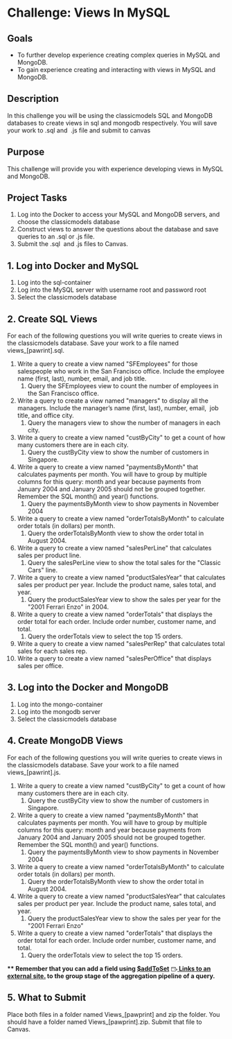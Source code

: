 # Challenge: Views In MySQL

<div class="user_content enhanced" data-test-id="assignments-2-assignment-toggle-details-text"><h2 class="code-line" data-line-start="2" data-line-end="3">
<a id="Goals_2"></a>Goals</h2>
<ul>
<li class="has-line-data" data-line-start="4" data-line-end="5">To further develop experience creating complex queries in MySQL and MongoDB.</li>
<li class="has-line-data" data-line-start="5" data-line-end="6">To gain experience creating and interacting with views in MySQL and MongoDB.</li>
</ul>
<h2 class="code-line" data-line-start="8" data-line-end="9">
<a id="Description_8"></a>Description</h2>
<p class="has-line-data" data-line-start="10" data-line-end="11">In this challenge you will be using the classicmodels SQL and MongoDB databases to create views in sql and mongodb respectively. You will save your work to .sql and&nbsp; .js file and submit to canvas</p>
<h2 class="code-line" data-line-start="12" data-line-end="13">
<a id="Purpose_12"></a>Purpose</h2>
<p class="has-line-data" data-line-start="14" data-line-end="15">This challenge will provide you with experience developing views in MySQL and MongoDB.</p>
<h2 class="code-line" data-line-start="16" data-line-end="17">
<a id="Project_Tasks_16"></a>Project Tasks</h2>
<ol>
<li class="has-line-data" data-line-start="18" data-line-end="19">Log into the Docker to access your MySQL and MongoDB servers, and choose the classicmodels database</li>
<li class="has-line-data" data-line-start="19" data-line-end="20">Construct views to answer the questions about the database and save queries to an .sql or .js file.</li>
<li class="has-line-data" data-line-start="20" data-line-end="22">Submit the .sql&nbsp; and .js files to Canvas.</li>
</ol>
<h2 class="code-line" data-line-start="22" data-line-end="23">1. Log into Docker and MySQL</h2>
<ol>
<li class="has-line-data" data-line-start="24" data-line-end="25">Log into the sql-container</li>
<li class="has-line-data" data-line-start="25" data-line-end="26">Log into the MySQL server with username root and password root</li>
<li class="has-line-data" data-line-start="26" data-line-end="28">Select the classicmodels database</li>
</ol>
<h2 class="code-line" data-line-start="28" data-line-end="29">
<a id="2_Create_Views_28"></a>2. Create SQL Views</h2>
<p class="has-line-data" data-line-start="30" data-line-end="31">For each of the following questions you will write queries to create views in the classicmodels database. Save your work to a file named views_[pawrint].sql.</p>
<ol>
<li class="has-line-data" data-line-start="32" data-line-end="33">Write a query to create a view named "SFEmployees" for those salespeople who work in the San Francisco office. Include the employee name (first, last), number, email, and job title.
<ol>
<li class="has-line-data" data-line-start="32" data-line-end="33">Query the SFEmployees view to count the number of employees in the San Francisco office.</li>
</ol>
</li>
<li class="has-line-data" data-line-start="33" data-line-end="34">Write a query to create a view named "managers" to display all the managers. Include the manager’s name (first, last), number, email,&nbsp; job title, and office city.
<ol>
<li class="has-line-data" data-line-start="33" data-line-end="34">Query the managers view to show the number of managers in each city.</li>
</ol>
</li>
<li class="has-line-data" data-line-start="34" data-line-end="35">Write a query to create a view named "custByCity" to get a count of how many customers there are in each city.
<ol>
<li>Query the custByCity view to show the number of customers in Singapore.</li>
</ol>
</li>
<li class="has-line-data" data-line-start="35" data-line-end="36">Write a query to create a view named "paymentsByMonth" that calculates payments per month. You will have to group by multiple columns for this query: month and year because payments from January 2004 and January 2005 should not be grouped together. Remember the SQL month() and year() functions.<br>
<ol>
<li class="has-line-data" data-line-start="35" data-line-end="36">Query the paymentsByMonth view to show payments in November 2004</li>
</ol>
</li>
<li class="has-line-data" data-line-start="36" data-line-end="37">Write a query to create a view named "orderTotalsByMonth" to calculate order totals (in dollars) per month.
<ol>
<li>Query the orderTotalsByMonth view to show the order total in August 2004.</li>
</ol>
</li>
<li class="has-line-data" data-line-start="37" data-line-end="38">Write a query to create a view named "salesPerLine" that calculates sales per product line.
<ol>
<li class="has-line-data" data-line-start="37" data-line-end="38">Query the salesPerLine view to show the total sales for the "Classic Cars" line.</li>
</ol>
</li>
<li class="has-line-data" data-line-start="38" data-line-end="39">Write a query to create a view named "productSalesYear" that calculates sales per product per year. Include the product name, sales total, and year.
<ol>
<li class="has-line-data" data-line-start="38" data-line-end="39">Query the productSalesYear view to show the sales per year for the "2001 Ferrari Enzo" in 2004.</li>
</ol>
</li>
<li>Write a query to create a view named "orderTotals" that displays the order total for each order. Include order number, customer name, and total.
<ol>
<li>Query the orderTotals view to select the top 15 orders.</li>
</ol>
</li>
<li class="has-line-data" data-line-start="39" data-line-end="40">Write a query to create a view named "salesPerRep" that calculates total sales for each sales rep.</li>
<li class="has-line-data" data-line-start="40" data-line-end="41">Write a query to create a view named "salesPerOffice" that displays sales per office.</li>
</ol>
<h2 class="code-line" data-line-start="22" data-line-end="23">3. Log into the Docker and MongoDB</h2>
<ol>
<li class="has-line-data" data-line-start="24" data-line-end="25">Log into the mongo-container</li>
<li class="has-line-data" data-line-start="25" data-line-end="26">Log into the mongodb server</li>
<li class="has-line-data" data-line-start="26" data-line-end="28">Select the classicmodels database</li>
</ol>
<h2 class="code-line" data-line-start="28" data-line-end="29">4. Create MongoDB Views</h2>
<p>For each of the following questions you will write queries to create views in the classicmodels database. Save your work to a file named views_[pawrint].js.</p>
<ol>
<li>Write a query to create a view named "custByCity" to get a count of how many customers there are in each city.
<ol>
<li>Query the custByCity view to show the number of customers in Singapore.</li>
</ol>
</li>
<li class="has-line-data" data-line-start="35" data-line-end="36">Write a query to create a view named "paymentsByMonth" that calculates payments per month. You will have to group by multiple columns for this query: month and year because payments from January 2004 and January 2005 should not be grouped together. Remember the SQL month() and year() functions.<br>
<ol>
<li class="has-line-data" data-line-start="35" data-line-end="36">Query the paymentsByMonth view to show payments in November 2004</li>
</ol>
</li>
<li class="has-line-data" data-line-start="36" data-line-end="37">Write a query to create a view named "orderTotalsByMonth" to calculate order totals (in dollars) per month.
<ol>
<li>Query the orderTotalsByMonth view to show the order total in August 2004.</li>
</ol>
</li>
<li>Write a query to create a view named "productSalesYear" that calculates sales per product per year. Include the product name, sales total, and year.
<ol>
<li class="has-line-data" data-line-start="38" data-line-end="39">Query the productSalesYear view to show the sales per year for the "2001 Ferrari Enzo"</li>
</ol>
</li>
<li>Write a query to create a view named "orderTotals" that displays the order total for each order. Include order number, customer name, and total.
<ol>
<li>Query the orderTotals view to select the top 15 orders.</li>
</ol>
</li>
</ol>
<p><strong>** Remember that you can add a field using <a class="inline_disabled external" href="https://www.mongodb.com/docs/manual/reference/operator/aggregation/addToSet/" target="_blank" rel="noreferrer noopener"><span>$addToSet</span><span class="external_link_icon" style="margin-inline-start: 5px; " role="presentation"><svg viewBox="0 0 1920 1920" version="1.1" xmlns="http://www.w3.org/2000/svg" style="width:1em; height:1em; vertical-align:middle; fill:currentColor">
    <path d="M1226.66667,267 C1314.88,267 1386.66667,338.786667 1386.66667,427 L1386.66667,427 L1386.66667,853.666667 L1280,853.666667 L1280,693.666667 L106.666667,693.666667 L106.666667,1493.66667 C106.666667,1523 130.56,1547 160,1547 L160,1547 L1226.66667,1547 C1256.10667,1547 1280,1523 1280,1493.66667 L1280,1493.66667 L1280,1280.33333 L1386.66667,1280.33333 L1386.66667,1493.66667 C1386.66667,1581.88 1314.88,1653.66667 1226.66667,1653.66667 L1226.66667,1653.66667 L160,1653.66667 C71.7866667,1653.66667 0,1581.88 0,1493.66667 L0,1493.66667 L0,427 C0,338.786667 71.7866667,267 160,267 L160,267 Z M1584.37333,709.293333 L1904.37333,1029.29333 C1925.17333,1050.09333 1925.17333,1083.90667 1904.37333,1104.70667 L1904.37333,1104.70667 L1584.37333,1424.70667 L1508.96,1349.29333 L1737.86667,1120.38667 L906.613333,1120.38667 L906.613333,1013.72 L1737.86667,1013.72 L1508.96,784.706667 L1584.37333,709.293333 Z M1226.66667,373.666667 L160,373.666667 C130.56,373.666667 106.666667,397.666667 106.666667,427 L106.666667,427 L106.666667,587 L1280,587 L1280,427 C1280,397.666667 1256.10667,373.666667 1226.66667,373.666667 L1226.66667,373.666667 Z" stroke="none" stroke-width="1" fill-rule="evenodd"></path>
</svg>
<span class="screenreader-only">Links to an external site.</span></span></a> to the group stage of the aggregation pipeline of a query.</strong></p>
<h2 class="code-line" data-line-start="43" data-line-end="44">5. What to Submit</h2>
<p class="has-line-data" data-line-start="45" data-line-end="46">Place both files in a folder named Views_[pawprint] and zip the folder. You should have a folder named Views_[pawprint].zip. Submit that file to Canvas.</p></div>
